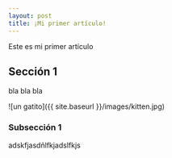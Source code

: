 ```yaml
---
layout: post
title: ¡Mi primer artículo!
---
```


Este es mi primer artículo

## Sección 1

bla bla bla

![un gatito]({{ site.baseurl }}/images/kitten.jpg)

### Subsección 1

adskfjasdñlfkjadslfkjs
